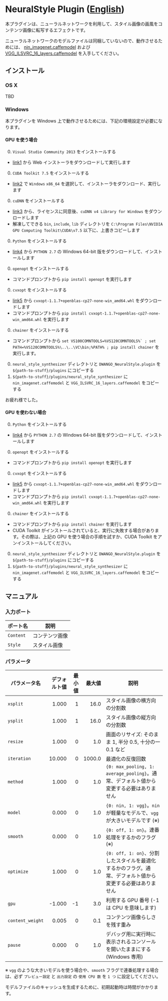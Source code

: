 NeuralStyle Plugin ([English](./README.md))
====================

本プラグインは、ニューラルネットワークを利用して、スタイル画像の画風をコンテンツ画像に転写するエフェクトです。

ニューラルネットワークのモデルファイルは同梱していないので、動作させるためには、 [nin_imagenet.caffemodel](https://gist.github.com/mavenlin/d802a5849de39225bcc6) および [VGG_ILSVRC_16_layers.caffemodel](https://gist.github.com/ksimonyan/211839e770f7b538e2d8#file-readme-md) を入手してください。

## インストール

### OS X

TBD

### Windows

本プラグインを Windows 上で動作させるためには、下記の環境設定が必要になります。

#### GPU を使う場合

0. `Visual Studio Community 2013` をインストールする
 * [link1](https://www.visualstudio.com/ja-jp/downloads/download-visual-studio-vs.aspx) から Web インストーラをダウンロードして実行します
0. `CUDA Toolkit 7.5` をインストールする
 * [link2](https://developer.nvidia.com/cuda-downloads) で `Windows` `x86_64` を選択して、インストーラをダウンロード、実行します
0. `cuDNN` をインストールする
 * [link3](https://developer.nvidia.com/rdp/cudnn-download) から、ライセンスに同意後、`cuDNN v4 Library for Windows` をダウンロードします
 * 解凍してできる `bin`, `include`, `lib` ディレクトリを `C:\Program Files\NVIDIA GPU Computing Toolkit\CUDA\v7.5` 以下に、上書きコピーします
0. `Python` をインストールする
 * [link4](https://www.continuum.io/downloads) から `PYTHON 2.7` の Windows 64-bit 版をダウンロードして、インストールします
0. `openopt` をインストールする
 * コマンドプロンプトから `pip install openopt` を実行します
0. `cvxopt` をインストールする
 * [link5](http://www.lfd.uci.edu/~gohlke/pythonlibs/#cvxopt) から `cvxopt-1.1.7+openblas-cp27-none-win_amd64.whl` をダウンロードします
 * コマンドプロンプトから `pip install cvxopt-1.1.7+openblas-cp27-none-win_amd64.whl` を実行します
0. `chainer` をインストールする
 * コマンドプロンプトから ```set VS100COMNTOOLS=%VS120COMNTOOLS%` ; set PATH=%VS120COMNTOOLS%\..\..\VC\bin;%PATH% ; pip install chainer``` を実行します。
0. `neural_style_synthesizer` ディレクトリと `DWANGO_NeuralStyle.plugin` を `${path-to-stuff}/plugins` にコピーする
0. `${path-to-stuff}/plugins/neural_style_synthesizer` に `nin_imagenet.caffemodel` と `VGG_ILSVRC_16_layers.caffemodel` をコピーする

お疲れ様でした。

#### GPU を使わない場合

0. `Python` をインストールする
 * [link4](https://www.continuum.io/downloads) から `PYTHON 2.7` の Windows 64-bit 版をダウンロードして、インストールします
0. `openopt` をインストールする
 * コマンドプロンプトから `pip install openopt` を実行します
0. `cvxopt` をインストールする
 * [link5](http://www.lfd.uci.edu/~gohlke/pythonlibs/#cvxopt) から `cvxopt-1.1.7+openblas-cp27-none-win_amd64.whl` をダウンロードします
 * コマンドプロンプトから `pip install cvxopt-1.1.7+openblas-cp27-none-win_amd64.whl` を実行します
0. `chainer` をインストールする
 * コマンドプロンプトから ```pip install chainer``` を実行します
 * CUDA Toolkit がインストールされていると、実行に失敗する場合があります。その際は、上記の GPU を使う場合の手順を試すか、CUDA Toolkit をアンインストールしてください。
0. `neural_style_synthesizer` ディレクトリと `DWANGO_NeuralStyle.plugin` を `${path-to-stuff}/plugins` にコピーする
0. `${path-to-stuff}/plugins/neural_style_synthesizer` に `nin_imagenet.caffemodel` と `VGG_ILSVRC_16_layers.caffemodel` をコピーする

## マニュアル

### 入力ポート

| ポート名 | 説明 |
| --- | --- |
| `Content` | コンテンツ画像 |
| `Style`   | スタイル画像 |

### パラメータ

| パラメータ名 | デフォルト値 | 最小値 | 最大値 | 説明 |
| --- | ---:| ---:| ---:| --- |
| `xsplit`         |  1.000 |  1 |   16.0 | スタイル画像の横方向の分割数 |
| `ysplit`         |  1.000 |  1 |   16.0 | スタイル画像の縦方向の分割数 |
| `resize`         |  1.000 |  0 |    1.0 | 画面のリサイズ: そのまま 1, 半分 0.5, 十分の一 0.1 など |
| `iteration`      | 10.000 |  0 | 1000.0 | 最適化の反復回数 |
| `method`         |  1.000 |  0 |    1.0 | `{0: max_pooling, 1: average_pooling}`。通常、デフォルト値から変更する必要はありません |
| `model`          |  0.000 |  0 |    1.0 | `{0: nin, 1: vgg}`。`nin` が軽量なモデルで、`vgg` が大きいモデルです (※) |
| `smooth`         |  0.000 |  0 |    1.0 | `{0: off, 1: on}`。連番処理をするかのフラグ (※) |
| `optimize`       |  1.000 |  0 |    1.0 | `{0: off, 1: on}`、分割したスタイルを最適化するかのフラグ。通常、デフォルト値から変更する必要はありません |
| `gpu`            | -1.000 | -1 |    3.0 | 利用する GPU 番号 (-1 は CPU を意味します) |
| `content_weight` |  0.005 |  0 |    0.1 | コンテンツ画像らしさを残す重み |
| `pause`          |  0.000 |  0 |    1.0 | デバッグ用に実行時に表示されるコンソールを開いたままにする (Windows 専用) |

※ `vgg` のような大きいモデルを使う場合や、`smooth` フラグで連番処理する場合は、必ず `プレビュー設定` と `出力設定` の `使用 CPU 数` を `1 つ` に設定してください。

モデルファイルのキャッシュを生成するために、初期起動時は時間がかかります。
